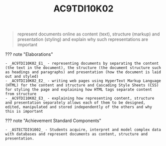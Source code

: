 ﻿---
backlinks:
- title: DIG101A-2024
  url: /memex/sense/Teaching/Implementation/2024/DIG101A/dig101a-2024.html
- title: Learning Areas
  url: /memex/sense/Teaching/Curriculum/v9/v9-learning-areas.html
tags: australian-curriculum
title: AC9TDI10K02
type: note
---
> represent documents online as content (text), structure (markup) and presentation (styling) and explain why such representations are important

??? note "Elaborations"

	- _AC9TDI10K02_E1_ - representing documents by separating the content (the text in the document), the structure (the document structure such as headings and paragraphs) and presentation (how the document is laid out and styled)
	- _AC9TDI10K02_E2_ - writing web pages using HyperText Markup Language (HTML) for the content and structure and Cascading Style Sheets (CSS) for styling the page and explaining how HTML tags separate content from structure
	- _AC9TDI10K02_E3_ - explaining how representing content, structure and presentation separately allows each of them to be designed, edited, manipulated and stored independently of the others and why this is important
??? note "Achievement Standard Components"

	- _ASTECTDI91002_ - Students acquire, interpret and model complex data with databases and represent documents as content, structure and presentation.